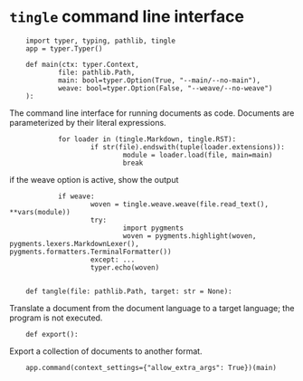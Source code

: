 # `tingle` command line interface

        import typer, typing, pathlib, tingle
        app = typer.Typer()        
        
        def main(ctx: typer.Context, 
                file: pathlib.Path, 
                main: bool=typer.Option(True, "--main/--no-main"),
                weave: bool=typer.Option(False, "--weave/--no-weave")
        ):

The command line interface for running documents as code.
Documents are parameterized by their literal expressions.
            
                for loader in (tingle.Markdown, tingle.RST):
                        if str(file).endswith(tuple(loader.extensions)):
                                module = loader.load(file, main=main)
                                break
                
if the weave option is active, show the output

                if weave:
                        woven = tingle.weave.weave(file.read_text(), **vars(module))
                        try:
                                import pygments
                                woven = pygments.highlight(woven, pygments.lexers.MarkdownLexer(), pygments.formatters.TerminalFormatter())
                        except: ...
                        typer.echo(woven)


        def tangle(file: pathlib.Path, target: str = None):

Translate a document from the document language to a target language;
the program is not executed.

        def export():

Export a collection of documents to another format.        

        app.command(context_settings={"allow_extra_args": True})(main)

        
